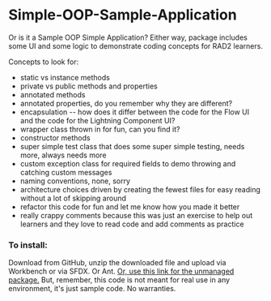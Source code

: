 # Simple-OOP-Sample-Application
Or is it a Sample OOP Simple Application? Either way, package includes some UI and some logic to demonstrate coding concepts for RAD2 learners.

Concepts to look for:
* static vs instance methods
* private vs public methods and properties
* annotated methods
* annotated properties, do you remember why they are different?
* encapsulation -- how does it differ between the code for the Flow UI and the code for the Lightning Component UI?
* wrapper class thrown in for fun, can you find it?
* constructor methods
* super simple test class that does some super simple testing, needs more, always needs more
* custom exception class for required fields to demo throwing and catching custom messages
* naming conventions, none, sorry
* architecture choices driven by creating the fewest files for easy reading without a lot of skipping around
* refactor this code for fun and let me know how you made it better
* really crappy comments because this was just an exercise to help out learners and they love to read code and add comments as practice

### To install:

Download from GitHub, unzip the downloaded file and upload via Workbench or via SFDX. Or Ant. 
[Or, use this link for the unmanaged package.](https://login.salesforce.com/packaging/installPackage.apexp?p0=04t5A000001zy7n)
But, remember, this code is not meant for real use in any environment, it's just sample code. No warranties. 
